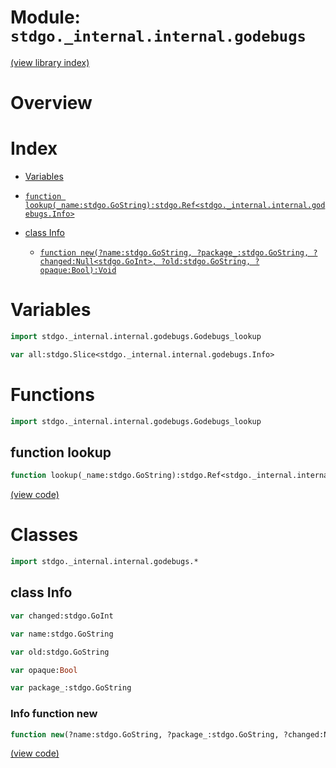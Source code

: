 # Module: `stdgo._internal.internal.godebugs`

[(view library index)](../../../stdgo.md)


# Overview


# Index


- [Variables](<#variables>)

- [`function lookup(_name:stdgo.GoString):stdgo.Ref<stdgo._internal.internal.godebugs.Info>`](<#function-lookup>)

- [class Info](<#class-info>)

  - [`function new(?name:stdgo.GoString, ?package_:stdgo.GoString, ?changed:Null<stdgo.GoInt>, ?old:stdgo.GoString, ?opaque:Bool):Void`](<#info-function-new>)

# Variables


```haxe
import stdgo._internal.internal.godebugs.Godebugs_lookup
```


```haxe
var all:stdgo.Slice<stdgo._internal.internal.godebugs.Info>
```


# Functions


```haxe
import stdgo._internal.internal.godebugs.Godebugs_lookup
```


## function lookup


```haxe
function lookup(_name:stdgo.GoString):stdgo.Ref<stdgo._internal.internal.godebugs.Info>
```


[\(view code\)](<./Godebugs_lookup.hx#L2>)


# Classes


```haxe
import stdgo._internal.internal.godebugs.*
```


## class Info


```haxe
var changed:stdgo.GoInt
```


```haxe
var name:stdgo.GoString
```


```haxe
var old:stdgo.GoString
```


```haxe
var opaque:Bool
```


```haxe
var package_:stdgo.GoString
```


### Info function new


```haxe
function new(?name:stdgo.GoString, ?package_:stdgo.GoString, ?changed:Null<stdgo.GoInt>, ?old:stdgo.GoString, ?opaque:Bool):Void
```


[\(view code\)](<./Godebugs_Info.hx#L8>)


